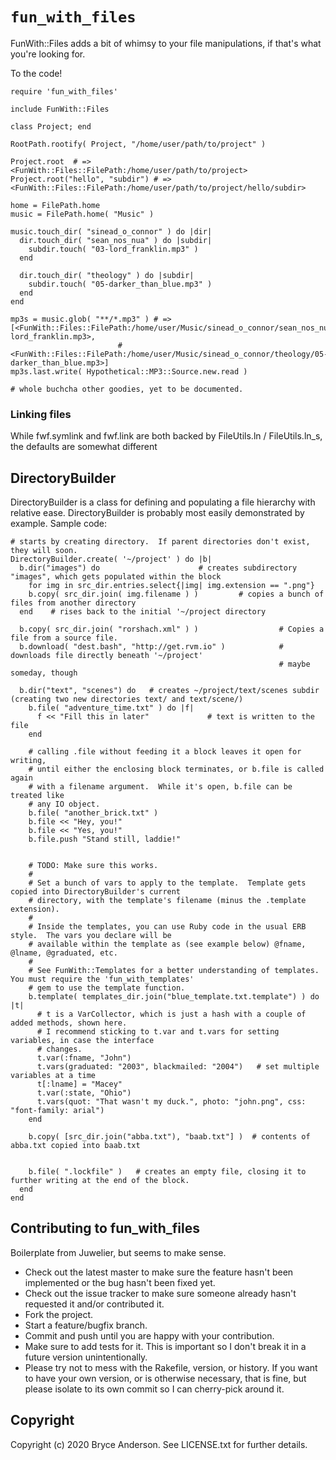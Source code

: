 # `fun_with_files` 




FunWith::Files adds a bit of whimsy to your file manipulations, if that's what you're looking for.

To the code!

    require 'fun_with_files'
    
    include FunWith::Files
    
    class Project; end
    
    RootPath.rootify( Project, "/home/user/path/to/project" )
    
    Project.root  # => <FunWith::Files::FilePath:/home/user/path/to/project>
    Project.root("hello", "subdir") # => <FunWith::Files::FilePath:/home/user/path/to/project/hello/subdir>
    
    home = FilePath.home
    music = FilePath.home( "Music" )
    
    music.touch_dir( "sinead_o_connor" ) do |dir|
      dir.touch_dir( "sean_nos_nua" ) do |subdir|
        subdir.touch( "03-lord_franklin.mp3" )
      end
      
      dir.touch_dir( "theology" ) do |subdir|
        subdir.touch( "05-darker_than_blue.mp3" )
      end
    end
    
    mp3s = music.glob( "**/*.mp3" ) # => [<FunWith::Files::FilePath:/home/user/Music/sinead_o_connor/sean_nos_nua/03-lord_franklin.mp3>,
                            # <FunWith::Files::FilePath:/home/user/Music/sinead_o_connor/theology/05-darker_than_blue.mp3>]
    mp3s.last.write( Hypothetical::MP3::Source.new.read )
    
    # whole buchcha other goodies, yet to be documented.
    


### Linking files ###

While fwf.symlink and fwf.link are both backed by FileUtils.ln / FileUtils.ln_s, the defaults are somewhat different



## DirectoryBuilder ##

DirectoryBuilder is a class for defining and populating a file hierarchy with relative ease.  DirectoryBuilder is probably most easily demonstrated by example.  Sample code:

    # starts by creating directory.  If parent directories don't exist, they will soon.
    DirectoryBuilder.create( '~/project' ) do |b|
      b.dir("images") do                      # creates subdirectory "images", which gets populated within the block
        for img in src_dir.entries.select{|img| img.extension == ".png"}
        b.copy( src_dir.join( img.filename ) )         # copies a bunch of files from another directory
      end    # rises back to the initial '~/project directory

      b.copy( src_dir.join( "rorshach.xml" ) )                  # Copies a file from a source file.
      b.download( "dest.bash", "http://get.rvm.io" )            # downloads file directly beneath '~/project'
                                                                # maybe someday, though

      b.dir("text", "scenes") do   # creates ~/project/text/scenes subdir (creating two new directories text/ and text/scene/)
        b.file( "adventure_time.txt" ) do |f|
          f << "Fill this in later"             # text is written to the file
        end

        # calling .file without feeding it a block leaves it open for writing,
        # until either the enclosing block terminates, or b.file is called again 
        # with a filename argument.  While it's open, b.file can be treated like
        # any IO object.
        b.file( "another_brick.txt" )           
        b.file << "Hey, you!"
        b.file << "Yes, you!"
        b.file.push "Stand still, laddie!"


        # TODO: Make sure this works.
        #
        # Set a bunch of vars to apply to the template.  Template gets copied into DirectoryBuilder's current
        # directory, with the template's filename (minus the .template extension).
        #
        # Inside the templates, you can use Ruby code in the usual ERB style.  The vars you declare will be
        # available within the template as (see example below) @fname, @lname, @graduated, etc.
        #
        # See FunWith::Templates for a better understanding of templates.  You must require the 'fun_with_templates'
        # gem to use the template function.
        b.template( templates_dir.join("blue_template.txt.template") ) do |t|
          # t is a VarCollector, which is just a hash with a couple of added methods, shown here.
          # I recommend sticking to t.var and t.vars for setting variables, in case the interface
          # changes.
          t.var(:fname, "John")      
          t.vars(graduated: "2003", blackmailed: "2004")   # set multiple variables at a time
          t[:lname] = "Macey"
          t.var(:state, "Ohio")
          t.vars(quot: "That wasn't my duck.", photo: "john.png", css: "font-family: arial")
        end

        b.copy( [src_dir.join("abba.txt"), "baab.txt"] )  # contents of abba.txt copied into baab.txt


        b.file( ".lockfile" )   # creates an empty file, closing it to further writing at the end of the block.
      end
    end
  
  

    


## Contributing to fun_with_files ##

Boilerplate from Juwelier, but seems to make sense.

* Check out the latest master to make sure the feature hasn't been implemented or the bug hasn't been fixed yet.
* Check out the issue tracker to make sure someone already hasn't requested it and/or contributed it.
* Fork the project.
* Start a feature/bugfix branch.
* Commit and push until you are happy with your contribution.
* Make sure to add tests for it. This is important so I don't break it in a future version unintentionally.
* Please try not to mess with the Rakefile, version, or history. If you want to have your own version, or is otherwise necessary, that is fine, but please isolate to its own commit so I can cherry-pick around it.

## Copyright ##

Copyright (c) 2020 Bryce Anderson. See LICENSE.txt for further details.

